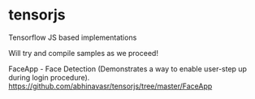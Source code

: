 # tensorjs
Tensorflow JS based implementations

Will try and compile samples as we proceed!

FaceApp -  Face Detection (Demonstrates a way to enable user-step up during login procedure). https://github.com/abhinavasr/tensorjs/tree/master/FaceApp
